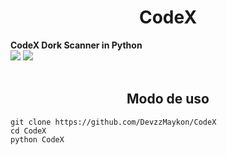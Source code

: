 <h1 text align="center">CodeX</h1>
<b>CodeX Dork Scanner in Python</b></br>

<img src='https://img.shields.io/badge/python-3-brightgreen'>
<img src='https://img.shields.io/badge/CodeX-Dork%20Scanner%20-brightgreen'>
</br></br>
<h2 text align='center'>Modo de uso</h2>

    git clone https://github.com/DevzzMaykon/CodeX
    cd CodeX
    python CodeX
    
